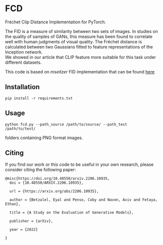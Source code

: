 # FCD
 Fréchet Clip Distance Implementation for PyTorch. 
 
 The FID is a measure of similarity between two sets of images. In studies on the quality of samples of GANs, this measure has been found to correlate well with human judgments of visual quality. The Fréchet distance is calculated between two Gaussians fitted to feature representations of the Inception network.  
 We showed in our article that CLIP feature more suitable for this task under different datasets. 
 
 This code is based on *mseitzer* FID implementation that can be found [here](https://github.com/mseitzer/pytorch-fid)

## Installation

```pip install -r requirements.txt```

## Usage

```python fcd.py --path_source /path/to/source/ --path_test /path/to/test/```

folders containing PNG format images.  

## Citing

If you find our work or this code to be useful in your own research, please consider citing the following paper:

```
@misc{https://doi.org/10.48550/arxiv.2206.10935,
  doi = {10.48550/ARXIV.2206.10935},
  
  url = {https://arxiv.org/abs/2206.10935},
  
  author = {Betzalel, Eyal and Penso, Coby and Navon, Aviv and Fetaya, Ethan},
  
  title = {A Study on the Evaluation of Generative Models},
  
  publisher = {arXiv},
  
  year = {2022}
  
}
